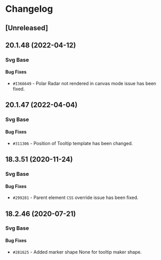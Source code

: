 # Changelog

## [Unreleased]

## 20.1.48 (2022-04-12)

### Svg Base

#### Bug Fixes

- `#I366649` - Polar Radar not rendered in canvas mode issue has been fixed.

## 20.1.47 (2022-04-04)

### Svg Base

#### Bug Fixes

- `#311306` - Position of Tooltip template has been changed.

## 18.3.51 (2020-11-24)

### Svg Base

#### Bug Fixes

- `#299281` - Parent element `CSS` override issue has been fixed.

## 18.2.46 (2020-07-21)

### Svg Base

#### Bug Fixes

- `#281625` - Added marker shape None for tooltip maker shape.
